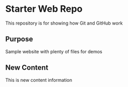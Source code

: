 # Starter Web Repo

This repository is for showing how Git and GitHub work

## Purpose

Sample website with plenty of files for demos

## New Content
This is new content information
